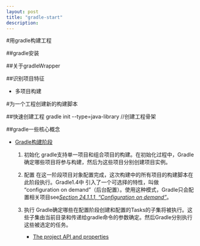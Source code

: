 ```yaml
---
layout: post
title: "gradle-start"
description: 
---
```

#用gradle构建工程

##gradle安装

##关于gradleWrapper

##识别项目特征
* 多项目构建

#为一个工程创建新的构建脚本


##快速创建工程
gradle init --type=java-library //创建工程骨架

##gradle一些核心概念

* [Gradle构建阶段](https://docs.gradle.org/current/userguide/build_lifecycle.html#sec:build_phases)
    1. 初始化
        gradle支持单一项目和组合项目的构建。在初始化过程中，Gradle确定哪些项目将参与构建，然后为这些项目分别创建项目实例。 
    2. 配置
        在这一阶段项目对象配置完成，这次构建中的所有项目的构建脚本在此阶段执行。Gradle1.4中 引入了一个可选择的特性，叫做 “configuration on demand”（后台配置）。使用这种模式，Gradle只会配置相关项目see[*Section 24.1.1.1, “Configuration on demand”*](https://docs.gradle.org/current/userguide/multi_project_builds.html#sec:configuration_on_demand)。
    3. 执行
        Gradle确定哪些在配置阶段创建和配置的Tasks的子集将被执行。这些子集由当前目录和传递给gradle命令的参数确定。然后Gradle分别执行这些被选定的任务。

        * [The project API and properties](https://docs.gradle.org/current/userguide/writing_build_scripts.html?_ga=1.16470450.501591023.1470100081)